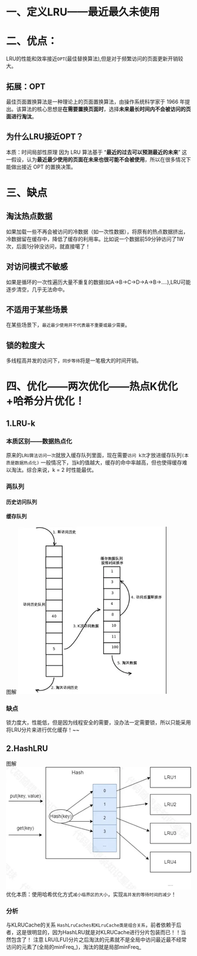 # 一、定义LRU——最近最久未使用

# 二、优点：
LRU的性能和效率接近`OPT`(最佳替换算法),但是对于频繁访问的页面更新开销较大。

## 拓展：OPT
最佳页面置换算法是一种理论上的页面置换算法，由操作系统科学家于 1966 年提出。该算法的核心思想是**在需要置换页面时**，选择**未来最长时间内不会被访问的页面进行淘汰**。

## 为什么LRU接近OPT？
本质：时间局部性原理
因为 LRU 算法基于 “**最近的过去可以预测最近的未来**” 这一假设，认为**最近最少使用的页面在未来也很可能不会被使用**，所以在很多情况下能做出接近 OPT 的置换决策。

# 三、缺点
## 淘汰热点数据
 如果加载一些不再会被访问的冷数据（如一次性数据），将原有的热点数据挤出，冷数据留在缓存中，降低了缓存的利用率。比如说一个数据前59分钟访问了1W次，后面1分钟没访问，就直接噶了！

## 对访问模式不敏感
 如果是循环的一次性遍历大量不重复的数据(如A->B->C->D->A->B->.…),LRU可能逐步清空，几乎无法命中。

## 不适用于某些场景
 在某些场景下，`最近最少使用并不代表最不重要或最少需要`。

## 锁的粒度大
 多线程高并发的访问下，`同步等待`将是一笔极大的时间开销。

# 四、优化——两次优化——热点K优化+哈希分片优化！

## 1.LRU-k
### 本质区别——数据热点化
  原来的`LRU算法访问一次`就放入缓存队列里面，现在需要`访问 k次`才放进缓存队列`(本质是数据热点化)`
  一般情况下，当k的值越大，缓存的命中率越高，但也使得缓存难以淘汰。综合来说，k = 2 时性能最优。
### 两队列
#### 历史访问队列
#### 缓存队列
 图解
  ![alt text](img/LRU-K.png)
### 缺点
  锁力度大，性能低，但是因为线程安全的需要，没办法一定需要锁，所以只能采用将LRU分片来进行优化缓存！~~

## 2.HashLRU
 图解
 ![alt text](img/LRU-hash分片.png)
  优化本质：使用哈希优化方式`减小临界区的大小`，实现`高并发的等待时间的减少`！
### 分析
  与KLRUCache的关系
   `HashLruCaches和KLruCache类是组合关系`，前者依赖于后者，这是很明显的，因为HashLRU就是对KLRUCache进行分片包装而已！！当然包含了！
 注意
  LRU(LFU)分片之后淘汰的元素就不是全局中访问最近最不经常访问的元素了(全局的minFreq_)，淘汰的就是局部minFreq_